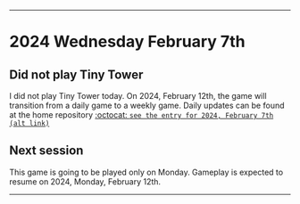 
***

# 2024 Wednesday February 7th

## Did not play Tiny Tower

I did not play Tiny Tower today. On 2024, February 12th, the game will transition from a daily game to a weekly game. Daily updates can be found at the home repository [:octocat: `see the entry for 2024, February 7th`](https://github.com/seanpm2001/SeansLifeArchive_Images_TinyTower/tree/master/tiny%20tower/2024/02_February/07/) [`(alt link)`](/tiny%20tower/2024/02_February/07/)

## Next session

This game is going to be played only on Monday. Gameplay is expected to resume on 2024, Monday, February 12th.

***
